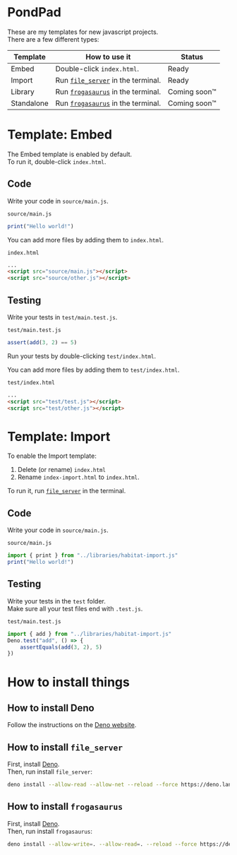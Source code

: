 # PondPad

These are my templates for new javascript projects.<br>
There are a few different types:

| Template   | How to use it                                                     | Status       |
| ---------- | ----------------------------------------------------------------- | ------------ |
| Embed      | Double-click `index.html`.                                        | Ready        |
| Import     | Run [`file_server`](#how-to-install-file_server) in the terminal. | Ready |
| Library    | Run [`frogasaurus`](#how-to-install-frogasaurus) in the terminal. | Coming soon™ |
| Standalone | Run [`frogasaurus`](#how-to-install-frogasaurus) in the terminal. | Coming soon™ |

# Template: Embed

The Embed template is enabled by default.<br>
To run it, double-click `index.html`.

## Code

Write your code in `source/main.js`.<br>

`source/main.js`

```js
print("Hello world!")
```

You can add more files by adding them to `index.html`.<br>

`index.html`

```html
...
<script src="source/main.js"></script>
<script src="source/other.js"></script>
```

## Testing

Write your tests in `test/main.test.js`.<br>

`test/main.test.js`

```js
assert(add(3, 2) == 5)
```

Run your tests by double-clicking `test/index.html`.

You can add more files by adding them to `test/index.html`.<br>

`test/index.html`

```html
...
<script src="test/test.js"></script>
<script src="test/other.js"></script>
```

# Template: Import

To enable the Import template:

1. Delete (or rename) `index.html`
2. Rename `index-import.html` to `index.html`.

To run it, run [`file_server`](#how-to-install-file_server) in the terminal.<br>

## Code

Write your code in `source/main.js`.<br>

`source/main.js`

```js
import { print } from "../libraries/habitat-import.js"
print("Hello world!")
```

## Testing

Write your tests in the `test` folder.<br>
Make sure all your test files end with `.test.js`.

`test/main.test.js`

```js
import { add } from "../libraries/habitat-import.js"
Deno.test("add", () => {
	assertEquals(add(3, 2), 5)
})
```

# How to install things

## How to install Deno

Follow the instructions on the [Deno website](https://deno.land/manual/getting_started/installation).

## How to install `file_server`

First, install [Deno](#how-to-install-deno).<br>
Then, run install `file_server`:

```sh
deno install --allow-read --allow-net --reload --force https://deno.land/std/http/file_server.ts
```

## How to install `frogasaurus`

First, install [Deno](#how-to-install-deno).<br>
Then, run install `frogasaurus`:

```sh
deno install --allow-write=. --allow-read=. --reload --force https://deno.land/x/frogasaurus/frogasaurus.js
```
